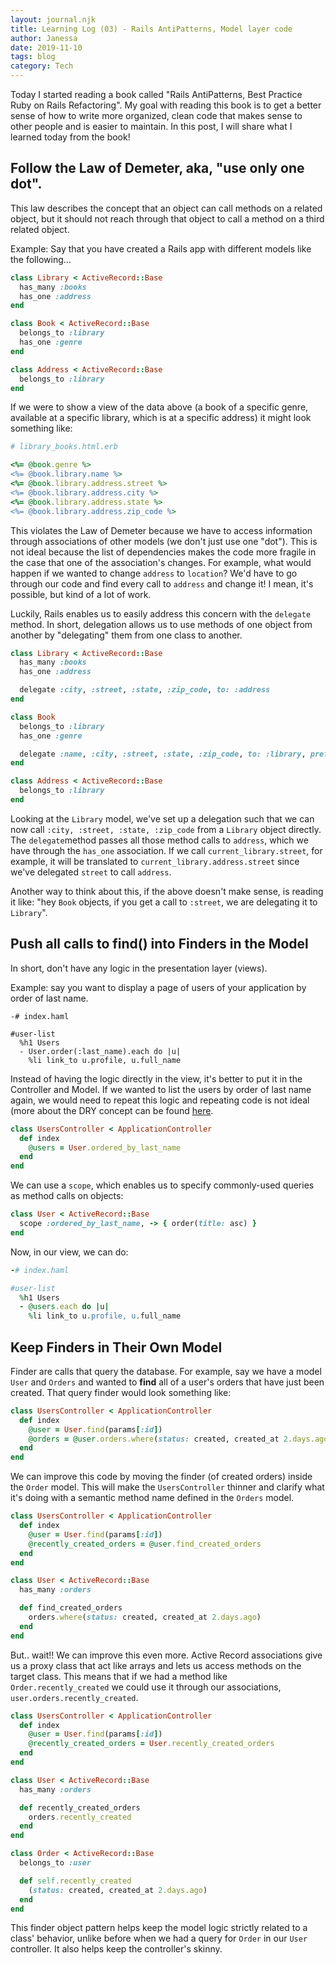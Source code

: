```yaml
---
layout: journal.njk
title: Learning Log (03) - Rails AntiPatterns, Model layer code
author: Janessa
date: 2019-11-10
tags: blog
category: Tech
---
```


Today I started reading a book called "Rails AntiPatterns, Best Practice Ruby on Rails Refactoring". My goal with reading this book is to get a better sense of how to write more organized, clean code that makes sense to other people and is easier to maintain. In this post, I will share what I learned today from the book!

## Follow the Law of Demeter, aka, "use only one dot".

This law describes the concept that an object can call methods on a related object, but it should not reach through that object to call a method on a third related object.

Example: Say that you have created a Rails app with different models like the following...

```ruby
class Library < ActiveRecord::Base
  has_many :books
  has_one :address
end

class Book < ActiveRecord::Base
  belongs_to :library
  has_one :genre
end

class Address < ActiveRecord::Base
  belongs_to :library
end
```

If we were to show a view of the data above (a book of a specific genre, available at a specific library, which is at a specific address) it might look something like:

```ruby
# library_books.html.erb

<%= @book.genre %>
<%= @book.library.name %>
<%= @book.library.address.street %>
<%= @book.library.address.city %>
<%= @book.library.address.state %>
<%= @book.library.address.zip_code %>
```

This violates the Law of Demeter because we have to access information through associations of other models (we don't just use one "dot"). This is not ideal because the list of dependencies makes the code more fragile in the case that one of the association's changes. For example, what would happen if we wanted to change `address` to `location`? We'd have to go through our code and find every call to `address` and change it! I mean, it's possible, but kind of a lot of work.

Luckily, Rails enables us to easily address this concern with the `delegate` method. In short, delegation allows us to use methods of one object from another by "delegating" them from one class to another.

```ruby
class Library < ActiveRecord::Base
  has_many :books
  has_one :address

  delegate :city, :street, :state, :zip_code, to: :address
end

class Book
  belongs_to :library
  has_one :genre

  delegate :name, :city, :street, :state, :zip_code, to: :library, prefix: 'library'
end

class Address < ActiveRecord::Base
  belongs_to :library
end
```

Looking at the `Library` model, we've set up a delegation such that we can now call `:city, :street, :state, :zip_code` from a `Library` object directly. The `delegate`method passes all those method calls to `address`, which we have through the `has_one` association. If we call `current_library.street`, for example, it will be translated to `current_library.address.street` since we've delegated `street` to call `address`.

Another way to think about this, if the above doesn't make sense, is reading it like: "hey `Book` objects, if you get a call to `:street`, we are delegating it to `Library`".

## Push all calls to find() into Finders in the Model

In short, don't have any logic in the presentation layer (views).

Example: say you want to display a page of users of your application by order of last name.

```haml
-# index.haml

#user-list
  %h1 Users
  - User.order(:last_name).each do |u|
    %li link_to u.profile, u.full_name
```

Instead of having the logic directly in the view, it's better to put it in the Controller and Model. If we wanted to list the users by order of last name again, we would need to repeat this logic and repeating code is not ideal (more about the DRY concept can be found [here](https://en.wikipedia.org/wiki/Don%27t_repeat_yourself).

```ruby
class UsersController < ApplicationController
  def index
    @users = User.ordered_by_last_name
  end
end
```

We can use a `scope`, which enables us to specify commonly-used queries as method calls on objects:

```ruby
class User < ActiveRecord::Base
  scope :ordered_by_last_name, -> { order(title: asc) }
end
```

Now, in our view, we can do:

```ruby
-# index.haml

#user-list
  %h1 Users
  - @users.each do |u|
    %li link_to u.profile, u.full_name
```

## Keep Finders in Their Own Model

Finder are calls that query the database. For example, say we have a model `User` and `Orders` and wanted to **find** all of a user's orders that have just been created. That query finder would look something like:

```ruby
class UsersController < ApplicationController
  def index
    @user = User.find(params[:id])
    @orders = @user.orders.where(status: created, created_at 2.days.ago)
  end
end
```

We can improve this code by moving the finder (of created orders) inside the `Order` model. This will make the `UsersController` thinner and clarify what it's doing with a semantic method name defined in the `Orders` model.

```ruby
class UsersController < ApplicationController
  def index
    @user = User.find(params[:id])
    @recently_created_orders = @user.find_created_orders
  end
end

class User < ActiveRecord::Base
  has_many :orders

  def find_created_orders
    orders.where(status: created, created_at 2.days.ago)
  end
end
```

But.. wait!! We can improve this even more. Active Record associations give us a proxy class that act like arrays and lets us access methods on the target class. This means that if we had a method like `Order.recently_created` we could use it through our associations, `user.orders.recently_created`.

```ruby
class UsersController < ApplicationController
  def index
    @user = User.find(params[:id])
    @recently_created_orders = User.recently_created_orders
  end
end

class User < ActiveRecord::Base
  has_many :orders

  def recently_created_orders
    orders.recently_created
  end
end

class Order < ActiveRecord::Base
  belongs_to :user

  def self.recently_created
    (status: created, created_at 2.days.ago)
  end
end
```

This finder object pattern helps keep the model logic strictly related to a class' behavior, unlike before when we had a query for `Order` in our `User` controller. It also helps keep the controller's skinny.
